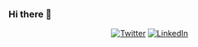 ### Hi there 👋
<p align="center">
  <a href="https://twitter.com/alexruizprado"><img src="https://img.shields.io/twitter/follow/alexruizprado?label=Twitter&style=social" alt="Twitter"></a>
	<a href="https://www.linkedin.com/in/alexruizprado"><img src="https://img.shields.io/badge/LinkedIn--_.svg?style=social&logo=linkedin" alt="LinkedIn"></a>
</p>
<!--
**alexruizprado/alexruizprado** is a ✨ _special_ ✨ repository because its `README.md` (this file) appears on your GitHub profile.

Here are some ideas to get you started:

- 🔭 I’m currently working on ...
- 🌱 I’m currently learning ...
- 👯 I’m looking to collaborate on ...
- 🤔 I’m looking for help with ...
- 💬 Ask me about ...
- 📫 How to reach me: ...
- 😄 Pronouns: ...
- ⚡ Fun fact: ...
-->
